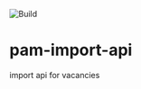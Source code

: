 ![Build](https://github.com/navikt/pam-import-api/workflows/Build/badge.svg?branch=master)

# pam-import-api
import api for vacancies
